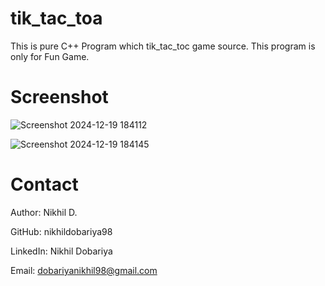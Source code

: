 # tik_tac_toa
This is pure  C++ Program which tik_tac_toc game source. This program is only for Fun Game.


# Screenshot

![Screenshot 2024-12-19 184112](https://github.com/user-attachments/assets/a399c756-632f-425c-9d53-a9c1c6993950)

![Screenshot 2024-12-19 184145](https://github.com/user-attachments/assets/0656b926-0b37-4514-9c6c-658816ffa0d1)


# Contact

Author: Nikhil D.

GitHub: nikhildobariya98

LinkedIn: Nikhil Dobariya

Email: dobariyanikhil98@gmail.com
